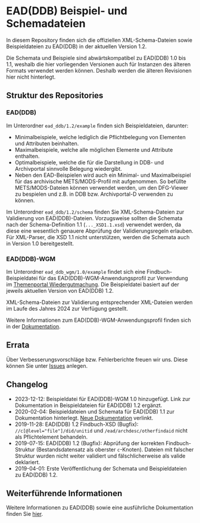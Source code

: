# EAD(DDB) Beispiel- und Schemadateien

In diesem Repository finden sich die offiziellen XML-Schema-Dateien sowie Beispieldateien zu EAD(DDB) in der aktuellen Version 1.2.

Die Schemata und Beispiele sind abwärtskompatibel zu EAD(DDB) 1.0 bis 1.1, weshalb die hier vorliegenden Versionen auch für Instanzen des älteren Formats verwendet werden können. Deshalb werden die älteren Revisionen hier nicht hinterlegt.

## Struktur des Repositories
### EAD(DDB)
Im Unterordner `ead_ddb/1.2/example` finden sich Beispieldateien, darunter:

- Minimalbeispiele, welche lediglich die Pflichtbelegung von Elementen und Attributen beinhalten.
- Maximalbeispiele, welche alle möglichen Elemente und Attribute enthalten. 
- Optimalbeispiele, welche die für die Darstellung in DDB- und Archivportal sinnvolle Belegung wiedergibt.
- Neben den EAD-Beispielen wird auch ein Minimal- und Maximalbeispiel für das archivische METS/MODS-Profil mit aufgenommen. So befüllte METS/MODS-Dateien können verwendet werden, um den DFG-Viewer zu bespielen und z.B. in DDB bzw. Archivportal-D verwenden zu können.

Im Unterordner `ead_ddb/1.2/schema` finden Sie XML-Schema-Dateien zur Validierung von EAD(DDB)-Dateien. Vorzugsweise sollten die Schemata nach der Schema-Definition 1.1 (`..._XSD1.1.xsd`) verwendet werden, da diese eine wesentlich genauere Abprüfung der Validierungsregeln erlauben. Für XML-Parser, die XSD 1.1 nicht unterstützen, werden die Schemata auch in Version 1.0 bereitgestellt.

### EAD(DDB)-WGM
Im Unterordner `ead_ddb_wgm/1.0/example` findet sich eine Findbuch-Beispieldatei für das EAD(DDB)-WGM-Anwendungsprofil zur Verwendung im [Themenportal Wiedergutmachung](https://www.archivportal-d.de/themenportale/wiedergutmachung). 
Die Beispieldatei basiert auf der jeweils aktuellen Version von EAD(DDB) 1.2.

XML-Schema-Dateien zur Validierung entsprechender XML-Dateien werden im Laufe des Jahres 2024 zur Verfügung gestellt.

Weitere Informationen zum EAD(DDB)-WGM-Anwendungsprofil finden sich in der [Dokumentation](https://wiki.deutsche-digitale-bibliothek.de/pages/viewpage.action?pageId=19010180).

## Errata

Über Verbesserungsvorschläge bzw. Fehlerberichte freuen wir uns. Diese können Sie unter [Issues](https://github.com/Deutsche-Digitale-Bibliothek/ddb-metadata-ead/issues) anlegen.

## Changelog
- 2023-12-12: Beispieldatei für EAD(DDB)-WGM 1.0 hinzugefügt. Link zur Dokumentation in Beispieldateien für EAD(DDB) 1.2 ergänzt.
- 2020-02-04: Beispieldateien und Schemata für EAD(DDB) 1.1 zur Dokumentation hinterlegt. [Neue Dokumentation](https://wiki.deutsche-digitale-bibliothek.de/pages/viewpage.action?pageId=19010180) verlinkt.
- 2019-11-28: EAD(DDB) 1.2 Findbuch-XSD (Bugfix): `//c[@level="file"]/did/unitid` und `/ead/archdesc/otherfindaid` nicht als Pflichtelement behandeln.
- 2019-07-15: EAD(DDB) 1.2 (Bugfix): Abprüfung der korrekten Findbuch-Struktur (Bestandsdatensatz als oberster `c`-Knoten). Dateien mit falscher Struktur wurden nicht weiter validiert und fälschlicherweise als valide deklariert.
- 2019-04-01: Erste Veröffentlichung der Schemata und Beispieldateien zu EAD(DDB) 1.2.

## Weiterführende Informationen

Weitere Informationen zu EAD(DDB) sowie eine ausführliche Dokumentation finden Sie [hier](https://wiki.deutsche-digitale-bibliothek.de/pages/viewpage.action?pageId=19010180).
